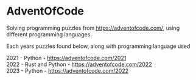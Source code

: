# AdventOfCode

Solving programming puzzles from https://adventofcode.com/, using different programming languages

Each years puzzles found below, along with programming language used

2021 - Python - https://adventofcode.com/2021 <br />
2022 - Rust and Python - https://adventofcode.com/2022 <br />
2023 - Python - https://adventofcode.com/2022 <br />
